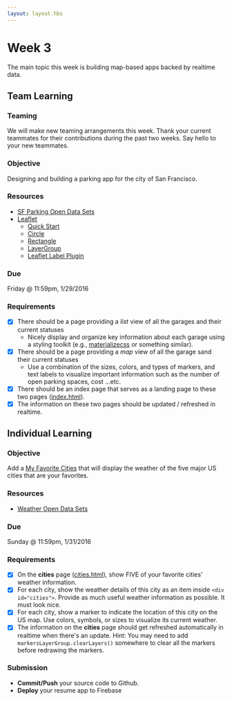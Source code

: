 ```yaml
---
layout: layout.hbs
---
```


# Week 3

The main topic this week is building map-based apps backed by realtime data.

## Team Learning

### Teaming

We will make new teaming arrangements this week. Thank your current teammates
for their contributions during the past two weeks.  Say hello to your new teammates.

### Objective

Designing and building a parking app for the city of San Francisco.

### Resources

* [SF Parking Open Data Sets](https://www.firebase.com/docs/open-data/parking.html)
* [Leaflet](http://leafletjs.com/)
  * [Quick Start](http://leafletjs.com/examples/quick-start.html)
  * [Circle](http://leafletjs.com/reference.html#circle)
  * [Rectangle](http://leafletjs.com/reference.html#rectangle)
  * [LayerGroup](http://leafletjs.com/reference.html#layergroup)
  * [Leaflet Label Plugin](https://github.com/Leaflet/Leaflet.label)

### Due

Friday @ 11:59pm, 1/29/2016

### Requirements

* [x] There should be a page providing a _list_ view of all the garages and
their current statuses
  * Nicely display and organize key information about each garage using
  a styling toolkit (e.g., [materializecss](http://materializecss.com/) or something similar).
* [x] There should be a page providing a _map_ view of all the garage sand
their current statuses
  * Use a combination of the sizes, colors, and types of markers, and text labels to visualize
  important information such as the number of open parking spaces, cost ...etc.
* [x] There should be an index page that serves as a landing page to these
two pages ([index.html](/apps/parking/index.html)).
* [x] The information on these two pages should be updated / refreshed in realtime.

## Individual Learning

### Objective

Add a [My Favorite Cities](/apps/resume/cities.html) that will display the
weather of the five major US cities that are your favorites.

### Resources

* [Weather Open Data Sets](https://www.firebase.com/docs/open-data/weather.html)

### Due

Sunday @ 11:59pm, 1/31/2016

### Requirements

* [x] On the __cities__ page ([cities.html](/apps/resume/cities.html)), show FIVE of your favorite cities' weather information.
* [x] For each city, show the weather details of this city as an item inside
`<div id="cities">`. Provide as much useful weather information as possible. It must look nice.
* [x] For each city, show a marker to indicate the location of this city on the
US map. Use colors, symbols, or sizes to visualize its current weather.
* [x] The information on the __cities__ page should get refreshed automatically
in realtime when there's an update. Hint: You may need to add `markersLayerGroup.clearLayers()`
somewhere to clear all the markers before redrawing the markers.

### Submission

* __Commit/Push__ your source code to Github.
* __Deploy__ your resume app to Firebase
